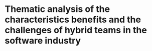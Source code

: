 # Thematic analysis of the characteristics benefits and the challenges of hybrid teams in the software industry
